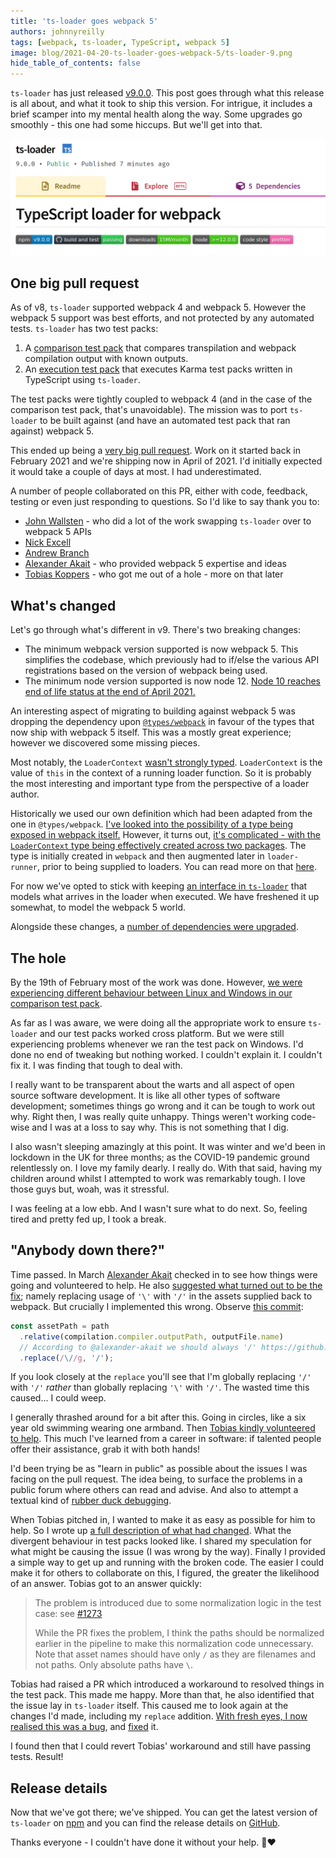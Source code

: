 ```yaml
---
title: 'ts-loader goes webpack 5'
authors: johnnyreilly
tags: [webpack, ts-loader, TypeScript, webpack 5]
image: blog/2021-04-20-ts-loader-goes-webpack-5/ts-loader-9.png
hide_table_of_contents: false
---
```


`ts-loader` has just released [v9.0.0](https://github.com/TypeStrong/ts-loader/releases/tag/v9.0.0). This post goes through what this release is all about, and what it took to ship this version. For intrigue, it includes a brief scamper into my mental health along the way. Some upgrades go smoothly - this one had some hiccups. But we'll get into that.

![hello world bicep](../static/blog/2021-04-20-ts-loader-goes-webpack-5/ts-loader-9.png)

## One big pull request

As of v8, `ts-loader` supported webpack 4 and webpack 5. However the webpack 5 support was best efforts, and not protected by any automated tests. `ts-loader` has two test packs:

1. A [comparison test pack](https://github.com/TypeStrong/ts-loader/tree/main/test/comparison-tests#readme) that compares transpilation and webpack compilation output with known outputs.
2. An [execution test pack](https://github.com/TypeStrong/ts-loader/tree/main/test/execution-tests#readme) that executes Karma test packs written in TypeScript using `ts-loader`.

The test packs were tightly coupled to webpack 4 (and in the case of the comparison test pack, that's unavoidable). The mission was to port `ts-loader` to be built against (and have an automated test pack that ran against) webpack 5.

This ended up being a [very big pull request](https://github.com/TypeStrong/ts-loader/pull/1251). Work on it started back in February 2021 and we're shipping now in April of 2021. I'd initially expected it would take a couple of days at most. I had underestimated.

A number of people collaborated on this PR, either with code, feedback, testing or even just responding to questions. So I'd like to say thank you to:

- [John Wallsten](https://github.com/JonWallsten) - who did a lot of the work swapping `ts-loader` over to webpack 5 APIs
- [Nick Excell](https://github.com/appzuka)
- [Andrew Branch](https://github.com/andrewbranch)
- [Alexander Akait](https://github.com/alexander-akait) - who provided webpack 5 expertise and ideas
- [Tobias Koppers](https://github.com/sokra) - who got me out of a hole - more on that later

## What's changed

Let's go through what's different in v9. There's two breaking changes:

- The minimum webpack version supported is now webpack 5. This simplifies the codebase, which previously had to if/else the various API registrations based on the version of webpack being used.
- The minimum node version supported is now node 12. [Node 10 reaches end of life status at the end of April 2021.](https://nodejs.org/en/about/releases/)

An interesting aspect of migrating to building against webpack 5 was dropping the dependency upon [`@types/webpack`](https://www.npmjs.com/package/@types/webpack) in favour of the types that now ship with webpack 5 itself. This was a mostly great experience; however we discovered some missing pieces.

Most notably, the `LoaderContext` [wasn't strongly typed](https://github.com/webpack/webpack/blob/03961f33912ab6735d470b870eacff678735a9ed/lib/NormalModule.js#L424). `LoaderContext` is the value of `this` in the context of a running loader function. So it is probably the most interesting and important type from the perspective of a loader author.

Historically we used our own definition which had been adapted from the one in `@types/webpack`. [I've looked into the possibility of a type being exposed in webpack itself.](https://github.com/webpack/webpack/issues/13162) However, it turns out, [it's complicated - with the `LoaderContext` type being effectively created across two packages](https://github.com/webpack/webpack/pull/13164#issuecomment-821410359). The type is initially created in `webpack` and then augmented later in `loader-runner`, prior to being supplied to loaders. You can read more on that [here](https://github.com/webpack/webpack/pull/13164#issuecomment-821410359).

For now we've opted to stick with keeping [an interface in `ts-loader`](https://github.com/TypeStrong/ts-loader/pull/1251/commits/acbc71feed91fe14ec065dd9d31081af7a492f47) that models what arrives in the loader when executed. We have freshened it up somewhat, to model the webpack 5 world.

Alongside these changes, a [number of dependencies were upgraded](https://github.com/TypeStrong/ts-loader/pull/1251/files#diff-7ae45ad102eab3b6d7e7896acd08c427a9b25b346470d7bc6507b6481575d519).

## The hole

By the 19th of February most of the work was done. However, [we were experiencing different behaviour between Linux and Windows in our comparison test pack](https://github.com/TypeStrong/ts-loader/pull/1251#issuecomment-781967959).

As far as I was aware, we were doing all the appropriate work to ensure `ts-loader` and our test packs worked cross platform. But we were still experiencing problems whenever we ran the test pack on Windows. I'd done no end of tweaking but nothing worked. I couldn't explain it. I couldn't fix it. I was finding that tough to deal with.

I really want to be transparent about the warts and all aspect of open source software development. It is like all other types of software development; sometimes things go wrong and it can be tough to work out why. Right then, I was really quite unhappy. Things weren't working code-wise and I was at a loss to say why. This is not something that I dig.

I also wasn't sleeping amazingly at this point. It was winter and we'd been in lockdown in the UK for three months; as the COVID-19 pandemic ground relentlessly on. I love my family dearly. I really do. With that said, having my children around whilst I attempted to work was remarkably tough. I love those guys but, woah, was it stressful.

I was feeling at a low ebb. And I wasn't sure what to do next. So, feeling tired and pretty fed up, I took a break.

## "Anybody down there?"

Time passed. In March [Alexander Akait](https://github.com/alexander-akait) checked in to see how things were going and volunteered to help. He also [suggested what turned out to be the fix](https://github.com/TypeStrong/ts-loader/pull/1251#issuecomment-799531375); namely replacing usage of `'\'` with `'/'` in the assets supplied back to webpack. But crucially I implemented this wrong. Observe [this commit](https://github.com/TypeStrong/ts-loader/pull/1251/commits/4bcc5c9623acfd7ffbaf028781a8353b37243804):

```ts twoslash
const assetPath = path
  .relative(compilation.compiler.outputPath, outputFile.name)
  // According to @alexander-akait we should always '/' https://github.com/TypeStrong/ts-loader/pull/1251#issuecomment-799606985
  .replace(/\//g, '/');
```

If you look closely at the `replace` you'll see that I'm globally replacing `'/'` with `'/'` _rather_ than globally replacing `'\'` with `'/'`. The wasted time this caused... I could weep.

I generally thrashed around for a bit after this. Going in circles, like a six year old swimming wearing one armband. Then [Tobias kindly volunteered to help](https://github.com/TypeStrong/ts-loader/pull/1251#issuecomment-805143890). This much I've learned from a career in software: if talented people offer their assistance, grab it with both hands!

I'd been trying be as "learn in public" as possible about the issues I was facing on the pull request. The idea being, to surface the problems in a public forum where others can read and advise. And also to attempt a textual kind of [rubber duck debugging](https://en.wikipedia.org/wiki/Rubber_duck_debugging).

When Tobias pitched in, I wanted to make it as easy as possible for him to help. So I wrote up [a full description of what had changed](https://github.com/TypeStrong/ts-loader/pull/1251#issuecomment-805181069). What the divergent behaviour in test packs looked like. I shared my speculation for what might be causing the issue (I was wrong by the way). Finally I provided a simple way to get up and running with the broken code. The easier I could make it for others to collaborate on this, I figured, the greater the likelihood of an answer. Tobias got to an answer quickly:

> The problem is introduced due to some normalization logic in the test case: see [#1273](https://github.com/TypeStrong/ts-loader/pull/1273)
>
> While the PR fixes the problem, I think the paths should be normalized earlier in the pipeline to make this normalization code unnecessary. Note that asset names should have only `/` as they are filenames and not paths. Only absolute paths have `\`.

Tobias had raised a PR which introduced a workaround to resolved things in the test pack. This made me happy. More than that, he also identified that the issue lay in `ts-loader` itself. This caused me to look again at the changes I'd made, including my `replace` addition. [With fresh eyes, I now realised this was a bug](https://github.com/TypeStrong/ts-loader/pull/1251#issuecomment-805907212), and [fixed](https://github.com/TypeStrong/ts-loader/pull/1251/commits/427714e43519289bb5745ca078133d1ace8fc2c1) it.

I found then that I could revert Tobias' workaround and still have passing tests. Result!

## Release details

Now that we've got there; we've shipped. You can get the latest version of `ts-loader` on [npm](https://www.npmjs.com/package/ts-loader/v/9.0.0) and you can find the release details on [GitHub](https://github.com/TypeStrong/ts-loader/releases/tag/v9.0.0).

Thanks everyone - I couldn't have done it without your help. 🌻❤️
